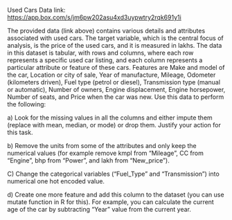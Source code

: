 Used Cars Data link: https://app.box.com/s/jm6pw202asu4xd3uypwtry2rqk691y1i

The provided data (link above) contains various details and attributes associated with used cars. The target variable, which is the central focus of analysis, is the price of the used cars, and it is measured in lakhs. The data in this dataset is tabular, with rows and columns, where each row represents a specific used car listing, and each column represents a particular attribute or feature of these cars. Features are Make and model of the car, Location or city of sale, Year of manufacture, Mileage, Odometer (kilometers driven), Fuel type (petrol or diesel), Transmission type (manual or automatic), Number of owners, Engine displacement, Engine horsepower, Number of seats, and Price when the car was new. Use this data to perform the following:

a) Look for the missing values in all the columns and either impute them (replace with mean, median, or mode) or drop them. Justify your action for this task.

b) Remove the units from some of the attributes and only keep the numerical values (for example remove kmpl from “Mileage”, CC from “Engine”, bhp from “Power”, and lakh from “New_price”).

C) Change the categorical variables (“Fuel_Type” and “Transmission”) into numerical one hot encoded value.

d) Create one more feature and add this column to the dataset (you can use mutate function in R for this). For example, you can calculate the current age of the car by subtracting “Year” value from the current year.
